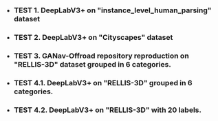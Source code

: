 - ### TEST 1. DeepLabV3+ on "instance_level_human_parsing" dataset
- ### TEST 2. DeepLabV3+ on "Cityscapes" dataset
- ### TEST 3. GANav-Offroad repository reproduction on "RELLIS-3D" dataset grouped in 6 categories.
- ### TEST 4.1. DeepLabV3+ on "RELLIS-3D" grouped in 6 categories.
- ### TEST 4.2. DeepLabV3+ on "RELLIS-3D" with 20 labels.

